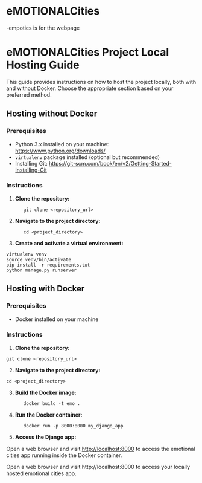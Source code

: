 # eMOTIONALCities
-empotics is for the webpage
# eMOTIONALCities Project Local Hosting Guide

This guide provides instructions on how to host the project locally, both with and without Docker. Choose the appropriate section based on your preferred method.

## Hosting without Docker 

### Prerequisites

- Python 3.x installed on your machine: https://www.python.org/downloads/
- `virtualenv` package installed (optional but recommended)
- Installing Git: https://git-scm.com/book/en/v2/Getting-Started-Installing-Git
  
### Instructions

1. **Clone the repository:**

   ```shell
      git clone <repository_url>
   ```

   
2. **Navigate to the project directory:**

   ```shell
      cd <project_directory>
   ```
   
3. **Create and activate a virtual environment:**

```shell
virtualenv venv
source venv/bin/activate
pip install -r requirements.txt
python manage.py runserver

```
## Hosting with Docker

### Prerequisites

- Docker installed on your machine

### Instructions

1. **Clone the repository:**
```shell
git clone <repository_url>
```
2. **Navigate to the project directory:**

```shell
cd <project_directory>
```


3. **Build the Docker image:**
   ```shell
      docker build -t emo .
   ```
   
4. **Run the Docker container:**

   ```shell
      docker run -p 8000:8000 my_django_app
   ```
   

5. **Access the Django app:**

Open a web browser and visit [http://localhost:8000](http://localhost:8000) to access the emotional cities app running inside the Docker container.


Open a web browser and visit http://localhost:8000 to access your locally hosted emotional cities app.
